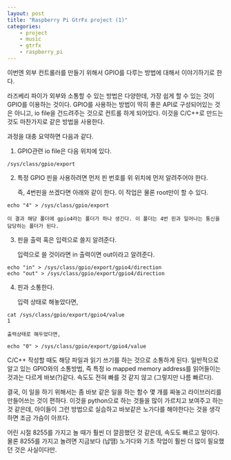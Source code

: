 ```yaml
---
layout: post
title: "Raspberry Pi GtrFx project (1)"
categories:
    - project
    - music
    - gtrfx
    - raspberry_pi
---
```


이번엔 외부 컨트롤러를 만들기 위해서 GPIO를 다루는 방법에 대해서 이야기하기로 한다.

라즈베리 파이가 외부와 소통할 수 있는 방법은 다양한데, 가장 쉽게 할 수 있는 것이 GPIO를 이용하는 것이다. GPIO를 사용하는 방법이 딱히 좋은 API로 구성되어있는 것은 아니고, io file을 건드려주는 것으로 컨트롤 하게 되어있다. 이것을 C/C++로 만드는 것도 마찬가지로 같은 방법을 사용한다.

과정을 대충 요약하면 다음과 같다. 

1) GPIO관련 io file은 다음 위치에 있다.
```
/sys/class/gpio/export
```
2) 특정 GPIO 핀을 사용하려면 먼저 핀 번호를 위 위치에 먼저 알려주어야 한다. 

    즉, 4번핀을 쓰겠다면 아래와 같이 한다. 이 작업은 물론 root만이 할 수 있다.

```
echo "4" > /sys/class/gpio/export
```

    이 결과 해당 폴더에 gpio4라는 폴더가 하나 생긴다. 이 폴더는 4번 핀과 일어나는 통신을 담당하는 폴더가 된다.

3) 핀을 출력 혹은 입력으로 쓸지 알려준다.

    입력으로 쓸 것이라면 in 출력이면 out이라고 알려준다.

```
echo "in" > /sys/class/gpio/export/gpio4/direction
echo "out" > /sys/class/gpio/export/gpio4/direction
```

4) 핀과 소통한다.

    입력 상태로 해놓았다면,
```
cat /sys/class/gpio/export/gpio4/value
1
```

    출력상태로 해두었다면,
    
```
echo "0" > /sys/class/gpio/export/gpio4/value
```

C/C++ 작성할 때도 해당 파일과 읽기 쓰기를 하는 것으로 소통하게 된다. 일반적으로 알고 있는 GPIO와의 소통방법, 즉 특정 io mapped memory address를 읽어들이는 것과는 다르게 바보(?)같다. 속도도 전혀 빠를 것 같지 않고 (그렇지만 나름 빠르다).

결국, 이 일을 하기 위해서는 좀 바보 같은 일을 하는 함수 몇 개를 짜놓고 라이브러리를 만들어쓰는 것이 편하다. 이것을 python으로 하는 것들을 많이 가르치고 보여주고 하는 것 같은데, 아이들이 그런 방법으로 실습하고 바보같은 노가다를 해야한다는 것을 생각하면 조금 가슴이 아프다.

어린 시절 8255를 가지고 놀 때가 훨씬 더 깔끔했던 것 같은데, 속도도 빠르고 말이다. 물론 8255를 가지고 놀려면 지금보다 (납땜) 노가다와 기초 작업이 훨씬 더 많이 필요했던 것은 사실이다만.

